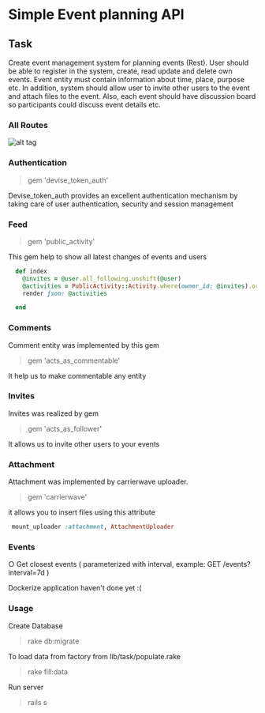 # Simple Event planning API


## Task
Create event management system for planning events (Rest).
User should be able to register in the system, create, read update and delete own
events. Event entity must contain information about time, place, purpose etc. In addition, system should allow user to invite other users to the event and attach files to the event. Also, each event should have discussion board so participants could discuss event details etc.

### All Routes
![alt tag](https://s28.postimg.org/4uxoolw6l/2017_01_26_23_38_34.png)

### Authentication
> gem 'devise_token_auth'

Devise_token_auth provides an excellent authentication mechanism by taking care of user authentication, security and session management

### Feed

> gem 'public_activity'

This gem help to show all latest changes of events and users 
```Ruby 
  def index
    @invites = @user.all_following.unshift(@user)
    @activities = PublicActivity::Activity.where(owner_id: @invites).order(created_at: :desc).paginate(page: params[:page], per_page: 10)
    render json: @activities

  end
```  
### Comments
Comment entity was implemented by this gem
> gem 'acts_as_commentable'

It help us to make commentable any entity 


### Invites
Invites was realized by gem 
> gem 'acts_as_follower'

It allows us to invite other users to your events 


### Attachment 
Attachment was implemented by carrierwave uploader.
> gem 'carrierwave'

it allows you to insert files using this attribute
```Ruby 
 mount_uploader :attachment, AttachmentUploader
```

### Events 
○ Get closest events ( parameterized with interval, example: GET /events?interval=7d )




Dockerize application haven't done yet :(


### Usage 

Create Database

> rake db:migrate

To load data from factory from lib/task/populate.rake

> rake fill:data

Run server

> rails s 


